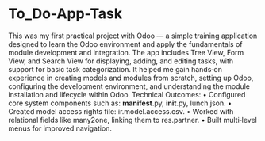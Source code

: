 # To_Do-App-Task
This was my first practical project with Odoo — a simple training application designed to learn the Odoo environment
and apply the fundamentals of module development and integration. The app includes Tree View, Form View,
and Search View for displaying, adding, and editing tasks, with support for basic task categorization. It helped me
gain hands‑on experience in creating models and modules from scratch, setting up Odoo, configuring the development
environment, and understanding the module installation and lifecycle within Odoo.
Technical Outcomes:
• Configured core system components such as: __manifest__.py, __init__.py, lunch.json.
• Created model access rights file: ir.model.access.csv.
• Worked with relational fields like many2one, linking them to res.partner.
• Built multi‑level menus for improved navigation.
